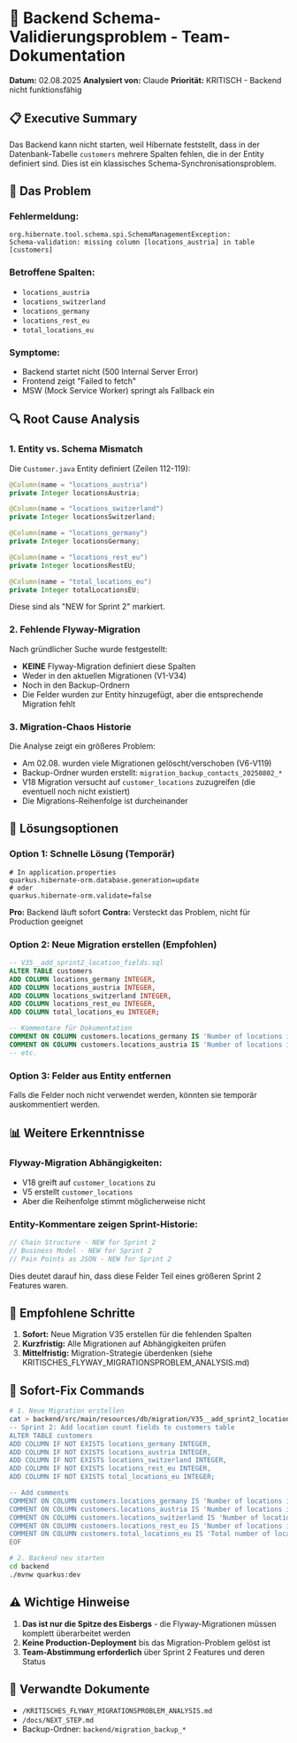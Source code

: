# 🚨 Backend Schema-Validierungsproblem - Team-Dokumentation

**Datum:** 02.08.2025
**Analysiert von:** Claude
**Priorität:** KRITISCH - Backend nicht funktionsfähig

## 📋 Executive Summary

Das Backend kann nicht starten, weil Hibernate feststellt, dass in der Datenbank-Tabelle `customers` mehrere Spalten fehlen, die in der Entity definiert sind. Dies ist ein klassisches Schema-Synchronisationsproblem.

## 🔴 Das Problem

### Fehlermeldung:
```
org.hibernate.tool.schema.spi.SchemaManagementException: 
Schema-validation: missing column [locations_austria] in table [customers]
```

### Betroffene Spalten:
- `locations_austria`
- `locations_switzerland`
- `locations_germany`
- `locations_rest_eu`
- `total_locations_eu`

### Symptome:
- Backend startet nicht (500 Internal Server Error)
- Frontend zeigt "Failed to fetch"
- MSW (Mock Service Worker) springt als Fallback ein

## 🔍 Root Cause Analysis

### 1. **Entity vs. Schema Mismatch**

Die `Customer.java` Entity definiert (Zeilen 112-119):
```java
@Column(name = "locations_austria")
private Integer locationsAustria;

@Column(name = "locations_switzerland")
private Integer locationsSwitzerland;

@Column(name = "locations_germany")
private Integer locationsGermany;

@Column(name = "locations_rest_eu")
private Integer locationsRestEU;

@Column(name = "total_locations_eu")
private Integer totalLocationsEU;
```

Diese sind als "NEW for Sprint 2" markiert.

### 2. **Fehlende Flyway-Migration**

Nach gründlicher Suche wurde festgestellt:
- **KEINE** Flyway-Migration definiert diese Spalten
- Weder in den aktuellen Migrationen (V1-V34)
- Noch in den Backup-Ordnern
- Die Felder wurden zur Entity hinzugefügt, aber die entsprechende Migration fehlt

### 3. **Migration-Chaos Historie**

Die Analyse zeigt ein größeres Problem:
- Am 02.08. wurden viele Migrationen gelöscht/verschoben (V6-V119)
- Backup-Ordner wurden erstellt: `migration_backup_contacts_20250802_*`
- V18 Migration versucht auf `customer_locations` zuzugreifen (die eventuell noch nicht existiert)
- Die Migrations-Reihenfolge ist durcheinander

## 🎯 Lösungsoptionen

### Option 1: Schnelle Lösung (Temporär)
```properties
# In application.properties
quarkus.hibernate-orm.database.generation=update
# oder
quarkus.hibernate-orm.validate=false
```
**Pro:** Backend läuft sofort
**Contra:** Versteckt das Problem, nicht für Production geeignet

### Option 2: Neue Migration erstellen (Empfohlen)
```sql
-- V35__add_sprint2_location_fields.sql
ALTER TABLE customers
ADD COLUMN locations_germany INTEGER,
ADD COLUMN locations_austria INTEGER,
ADD COLUMN locations_switzerland INTEGER,
ADD COLUMN locations_rest_eu INTEGER,
ADD COLUMN total_locations_eu INTEGER;

-- Kommentare für Dokumentation
COMMENT ON COLUMN customers.locations_germany IS 'Number of locations in Germany';
COMMENT ON COLUMN customers.locations_austria IS 'Number of locations in Austria';
-- etc.
```

### Option 3: Felder aus Entity entfernen
Falls die Felder noch nicht verwendet werden, könnten sie temporär auskommentiert werden.

## 📊 Weitere Erkenntnisse

### Flyway-Migration Abhängigkeiten:
- V18 greift auf `customer_locations` zu
- V5 erstellt `customer_locations` 
- Aber die Reihenfolge stimmt möglicherweise nicht

### Entity-Kommentare zeigen Sprint-Historie:
```java
// Chain Structure - NEW for Sprint 2
// Business Model - NEW for Sprint 2
// Pain Points as JSON - NEW for Sprint 2
```

Dies deutet darauf hin, dass diese Felder Teil eines größeren Sprint 2 Features waren.

## 🚀 Empfohlene Schritte

1. **Sofort:** Neue Migration V35 erstellen für die fehlenden Spalten
2. **Kurzfristig:** Alle Migrationen auf Abhängigkeiten prüfen
3. **Mittelfristig:** Migration-Strategie überdenken (siehe KRITISCHES_FLYWAY_MIGRATIONSPROBLEM_ANALYSIS.md)

## 🔧 Sofort-Fix Commands

```bash
# 1. Neue Migration erstellen
cat > backend/src/main/resources/db/migration/V35__add_sprint2_location_fields.sql << 'EOF'
-- Sprint 2: Add location count fields to customers table
ALTER TABLE customers
ADD COLUMN IF NOT EXISTS locations_germany INTEGER,
ADD COLUMN IF NOT EXISTS locations_austria INTEGER,
ADD COLUMN IF NOT EXISTS locations_switzerland INTEGER,
ADD COLUMN IF NOT EXISTS locations_rest_eu INTEGER,
ADD COLUMN IF NOT EXISTS total_locations_eu INTEGER;

-- Add comments
COMMENT ON COLUMN customers.locations_germany IS 'Number of locations in Germany (Sprint 2)';
COMMENT ON COLUMN customers.locations_austria IS 'Number of locations in Austria (Sprint 2)';
COMMENT ON COLUMN customers.locations_switzerland IS 'Number of locations in Switzerland (Sprint 2)';
COMMENT ON COLUMN customers.locations_rest_eu IS 'Number of locations in rest of EU (Sprint 2)';
COMMENT ON COLUMN customers.total_locations_eu IS 'Total number of locations in EU (Sprint 2)';
EOF

# 2. Backend neu starten
cd backend
./mvnw quarkus:dev
```

## ⚠️ Wichtige Hinweise

1. **Das ist nur die Spitze des Eisbergs** - die Flyway-Migrationen müssen komplett überarbeitet werden
2. **Keine Production-Deployment** bis das Migration-Problem gelöst ist
3. **Team-Abstimmung erforderlich** über Sprint 2 Features und deren Status

## 📎 Verwandte Dokumente
- `/KRITISCHES_FLYWAY_MIGRATIONSPROBLEM_ANALYSIS.md`
- `/docs/NEXT_STEP.md`
- Backup-Ordner: `backend/migration_backup_*`
